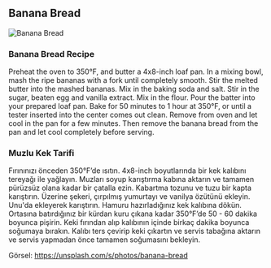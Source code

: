 ## Banana Bread

<img src="https://images.unsplash.com/photo-1569762404472-026308ba6b64?ixlib=rb-1.2.1&ixid=MnwxMjA3fDB8MHxwaG90by1wYWdlfHx8fGVufDB8fHx8&auto=format&fit=crop&w=634&q=80" alt="Banana Bread">

### Banana Bread Recipe
Preheat the oven to 350°F, and butter a 4x8-inch loaf pan. In a mixing bowl, mash the ripe bananas with a fork until completely smooth. Stir the melted butter into the mashed bananas. Mix in the baking soda and salt. Stir in the sugar, beaten egg and vanilla extract. Mix in the flour. Pour the batter into your prepared loaf pan. Bake for 50 minutes to 1 hour at 350°F, or until a tester inserted into the center comes out clean. Remove from oven and let cool in the pan for a few minutes. Then remove the banana bread from the pan and let cool completely before serving.

### Muzlu Kek Tarifi
Fırınınızı önceden 350°F’de ısıtın. 4x8-inch boyutlarında bir kek kalıbını tereyağı ile yağlayın. Muzları soyup karıştırma kabına aktarın ve tamamen pürüzsüz olana kadar bir çatalla ezin. Kabartma tozunu ve tuzu bir kapta karıştırın. Üzerine şekeri, çırpılmış yumurtayı ve vanilya özütünü ekleyin. Unu'da ekleyerek karıştırın. Hamuru hazırladığınız kek kalıbına dökün. Ortasına batırdığınız bir kürdan kuru çıkana kadar 350°F’de 50 - 60 dakika boyunca pişirin. Keki fırından alıp kalıbının içinde birkaç dakika boyunca soğumaya bırakın. Kalıbı ters çevirip keki çıkartın ve servis tabağına aktarın ve servis yapmadan önce tamamen soğumasını bekleyin.

Görsel: https://unsplash.com/s/photos/banana-bread
